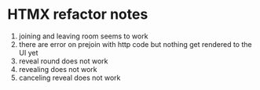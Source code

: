 # HTMX refactor notes

1. joining and leaving room seems to work
2. there are error on prejoin with http code but nothing get rendered to the UI yet
3. reveal round does not work
4. revealing does not work
5. canceling reveal does not work